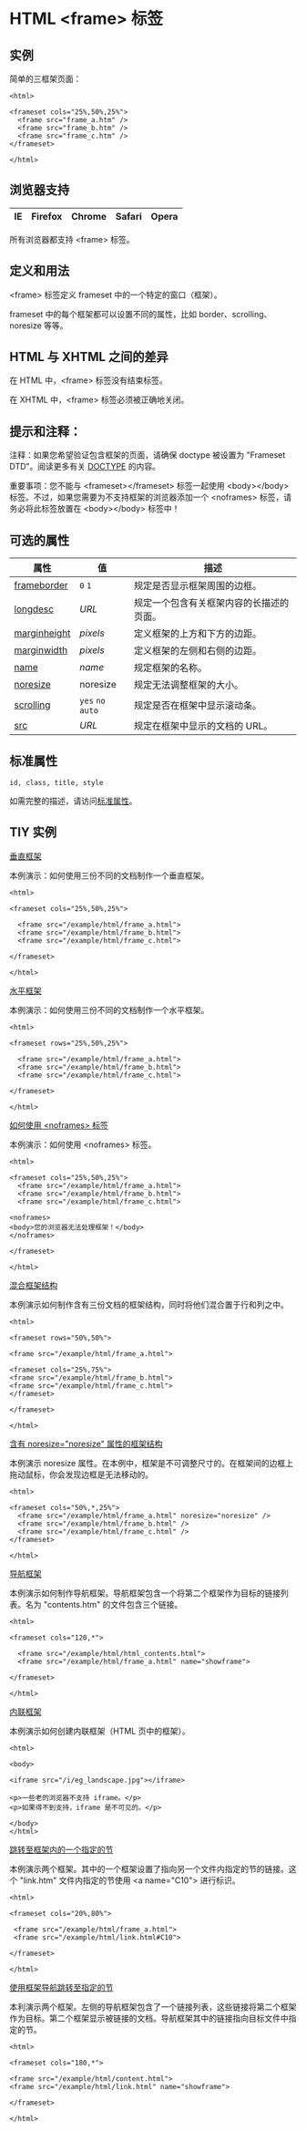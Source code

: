 # HTML &lt;frame&gt; 标签

## 实例

简单的三框架页面：

```
<html>

<frameset cols="25%,50%,25%">
  <frame src="frame_a.htm" />
  <frame src="frame_b.htm" />
  <frame src="frame_c.htm" />
</frameset>

</html>

```



## 浏览器支持

| IE | Firefox | Chrome | Safari | Opera |
| --- | --- | --- | --- | --- |

所有浏览器都支持 &lt;frame&gt; 标签。

## 定义和用法

&lt;frame&gt; 标签定义 frameset 中的一个特定的窗口（框架）。

frameset 中的每个框架都可以设置不同的属性，比如 border、scrolling、noresize 等等。

## HTML 与 XHTML 之间的差异

在 HTML 中，&lt;frame&gt; 标签没有结束标签。

在 XHTML 中，&lt;frame&gt; 标签必须被正确地关闭。

## 提示和注释：

注释：如果您希望验证包含框架的页面，请确保 doctype 被设置为 "Frameset DTD"。阅读更多有关 [DOCTYPE](/tags/tag_doctype.asp "HTML &lt;!DOCTYPE&gt; 标签") 的内容。

重要事项：您不能与 &lt;frameset&gt;&lt;/frameset&gt; 标签一起使用 &lt;body&gt;&lt;/body&gt; 标签。不过，如果您需要为不支持框架的浏览器添加一个 &lt;noframes&gt; 标签，请务必将此标签放置在 &lt;body&gt;&lt;/body&gt; 标签中！

## 可选的属性

| 属性 | 值 | 描述 |
| --- | --- | --- |
| [frameborder](/tags/att_frame_frameborder.asp "HTML &lt;frame&gt; 标签的 frameborder 属性") |    `0`   `1` | 规定是否显示框架周围的边框。 |
| [longdesc](/tags/att_frame_longdesc.asp "HTML &lt;frame&gt; 标签的 longdesc 属性") | _URL_ | 规定一个包含有关框架内容的长描述的页面。 |
| [marginheight](/tags/att_frame_marginheight.asp "HTML &lt;frame&gt; 标签的 marginheight 属性") | _pixels_ | 定义框架的上方和下方的边距。 |
| [marginwidth](/tags/att_frame_marginwidth.asp "HTML &lt;frame&gt; 标签的 marginwidth 属性") | _pixels_ | 定义框架的左侧和右侧的边距。 |
| [name](/tags/att_frame_name.asp "HTML &lt;frame&gt; 标签的 name 属性") | _name_ | 规定框架的名称。 |
| [noresize](/tags/att_frame_noresize.asp "HTML &lt;frame&gt; 标签的 noresize 属性") | noresize | 规定无法调整框架的大小。 |
| [scrolling](/tags/att_frame_scrolling.asp "HTML &lt;frame&gt; 标签的 scrolling 属性") |   `yes`   `no`   `auto` | 规定是否在框架中显示滚动条。 |
| [src](/tags/att_frame_src.asp "HTML &lt;frame&gt; 标签的 src 属性") | _URL_ | 规定在框架中显示的文档的 URL。 |

## 标准属性

```
id, class, title, style
```

如需完整的描述，请访问[标准属性](/tags/html_ref_standardattributes.asp)。

## TIY 实例

[垂直框架](/tiy/t.asp?f=html_frame_cols)

本例演示：如何使用三份不同的文档制作一个垂直框架。

```
<html>

<frameset cols="25%,50%,25%">

  <frame src="/example/html/frame_a.html">
  <frame src="/example/html/frame_b.html">
  <frame src="/example/html/frame_c.html">

</frameset>

</html>

```

[水平框架](/tiy/t.asp?f=html_frame_rows)

本例演示：如何使用三份不同的文档制作一个水平框架。

```
<html>

<frameset rows="25%,50%,25%">

  <frame src="/example/html/frame_a.html">
  <frame src="/example/html/frame_b.html">
  <frame src="/example/html/frame_c.html">

</frameset>

</html>

```

[如何使用 &lt;noframes&gt; 标签](/tiy/t.asp?f=html_noframes)

本例演示：如何使用 &lt;noframes&gt; 标签。

```
<html>

<frameset cols="25%,50%,25%">
  <frame src="/example/html/frame_a.html">
  <frame src="/example/html/frame_b.html">
  <frame src="/example/html/frame_c.html">

<noframes>
<body>您的浏览器无法处理框架！</body>
</noframes>

</frameset>

</html>

```

[混合框架结构](/tiy/t.asp?f=html_frame_mix)

本例演示如何制作含有三份文档的框架结构，同时将他们混合置于行和列之中。

```
<html>

<frameset rows="50%,50%">

<frame src="/example/html/frame_a.html">

<frameset cols="25%,75%">
<frame src="/example/html/frame_b.html">
<frame src="/example/html/frame_c.html">
</frameset>

</frameset>

</html>

```

[含有 noresize="noresize" 属性的框架结构](/tiy/t.asp?f=html_frame_noresize)

本例演示 noresize 属性。在本例中，框架是不可调整尺寸的。在框架间的边框上拖动鼠标，你会发现边框是无法移动的。

```
<html>

<frameset cols="50%,*,25%">
  <frame src="/example/html/frame_a.html" noresize="noresize" />
  <frame src="/example/html/frame_b.html" />
  <frame src="/example/html/frame_c.html" />
</frameset>

</html>

```

[导航框架](/tiy/t.asp?f=html_frame_navigation)

本例演示如何制作导航框架。导航框架包含一个将第二个框架作为目标的链接列表。名为 "contents.htm" 的文件包含三个链接。

```
<html>

<frameset cols="120,*">

  <frame src="/example/html/html_contents.html">
  <frame src="/example/html/frame_a.html" name="showframe">

</frameset>

</html>

```

[内联框架](/tiy/t.asp?f=html_iframe)

本例演示如何创建内联框架（HTML 页中的框架）。

```
<html>

<body>

<iframe src="/i/eg_landscape.jpg"></iframe>

<p>一些老的浏览器不支持 iframe。</p>
<p>如果得不到支持，iframe 是不可见的。</p>

</body>
</html>

```

[跳转至框架内的一个指定的节](/tiy/t.asp?f=html_frame_jump)

本例演示两个框架。其中的一个框架设置了指向另一个文件内指定的节的链接。这个 "link.htm" 文件内指定的节使用 &lt;a name="C10"&gt; 进行标识。

```
<html>

<frameset cols="20%,80%">

 <frame src="/example/html/frame_a.html">
 <frame src="/example/html/link.html#C10">

</frameset>

</html>

```

[使用框架导航跳转至指定的节](/tiy/t.asp?f=html_frame_navigation2)

本利演示两个框架。左侧的导航框架包含了一个链接列表，这些链接将第二个框架作为目标。第二个框架显示被链接的文档。导航框架其中的链接指向目标文件中指定的节。

```
<html>

<frameset cols="180,*">

<frame src="/example/html/content.html">
<frame src="/example/html/link.html" name="showframe">

</frameset>

</html>

```
